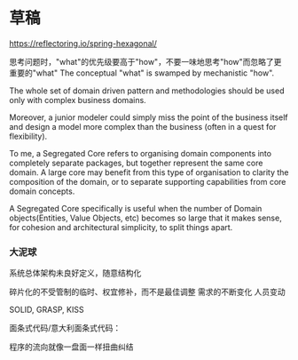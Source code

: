# 草稿
https://reflectoring.io/spring-hexagonal/

思考问题时，"what"的优先级要高于"how"，不要一味地思考"how"而忽略了更重要的"what"
The conceptual "what" is swamped by mechanistic "how".

The whole set of domain driven pattern and methodologies should be used only with complex business domains.

Moreover, a junior modeler could simply miss the point of the business itself and design a model more complex than the
business (often in a quest for flexibility).

To me, a Segregated Core refers to organising domain components into completely separate packages, but together represent
the same core domain. A large core may benefit from this type of organisation to clarity the composition of the domain, 
or to separate supporting capabilities from core domain concepts.

A Segregated Core specifically is useful when the number of Domain objects(Entities, Value Objects, etc) becomes so large
that it makes sense, for cohesion and architectural simplicity, to split things apart.

### 大泥球
系统总体架构未良好定义，随意结构化

碎片化的不受管制的临时、权宜修补，而不是最佳调整
需求的不断变化
人员变动

SOLID, GRASP, KISS

面条式代码/意大利面条式代码：

程序的流向就像一盘面一样扭曲纠结